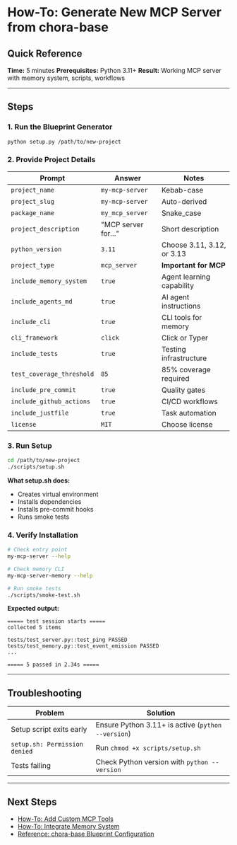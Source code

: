 # How-To: Generate New MCP Server from chora-base

## Quick Reference

**Time:** 5 minutes
**Prerequisites:** Python 3.11+
**Result:** Working MCP server with memory system, scripts, workflows

---

## Steps

### 1. Run the Blueprint Generator

```bash
python setup.py /path/to/new-project
```

### 2. Provide Project Details

| Prompt | Answer | Notes |
|--------|--------|-------|
| `project_name` | `my-mcp-server` | Kebab-case |
| `project_slug` | `my-mcp-server` | Auto-derived |
| `package_name` | `my_mcp_server` | Snake_case |
| `project_description` | "MCP server for..." | Short description |
| `python_version` | `3.11` | Choose 3.11, 3.12, or 3.13 |
| `project_type` | `mcp_server` | **Important for MCP** |
| `include_memory_system` | `true` | Agent learning capability |
| `include_agents_md` | `true` | AI agent instructions |
| `include_cli` | `true` | CLI tools for memory |
| `cli_framework` | `click` | Click or Typer |
| `include_tests` | `true` | Testing infrastructure |
| `test_coverage_threshold` | `85` | 85% coverage required |
| `include_pre_commit` | `true` | Quality gates |
| `include_github_actions` | `true` | CI/CD workflows |
| `include_justfile` | `true` | Task automation |
| `license` | `MIT` | Choose license |

### 3. Run Setup

```bash
cd /path/to/new-project
./scripts/setup.sh
```

**What setup.sh does:**
- Creates virtual environment
- Installs dependencies
- Installs pre-commit hooks
- Runs smoke tests

### 4. Verify Installation

```bash
# Check entry point
my-mcp-server --help

# Check memory CLI
my-mcp-server-memory --help

# Run smoke tests
./scripts/smoke-test.sh
```

**Expected output:**
```
===== test session starts =====
collected 5 items

tests/test_server.py::test_ping PASSED
tests/test_memory.py::test_event_emission PASSED
...

===== 5 passed in 2.34s =====
```

---

## Troubleshooting

| Problem | Solution |
|---------|----------|
| Setup script exits early | Ensure Python 3.11+ is active (`python --version`) |
| `setup.sh: Permission denied` | Run `chmod +x scripts/setup.sh` |
| Tests failing | Check Python version with `python --version` |

---

## Next Steps

- [How-To: Add Custom MCP Tools](03-add-custom-mcp-tools.md)
- [How-To: Integrate Memory System](04-add-memory-to-tools.md)
- [Reference: chora-base Blueprint Configuration](../reference/template-configuration.md)
